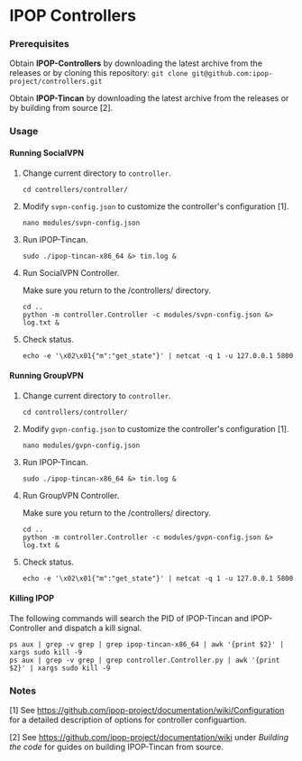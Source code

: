 # IPOP Controllers

### Prerequisites

Obtain **IPOP-Controllers** by downloading the latest archive from the releases or by cloning this repository:
```git clone git@github.com:ipop-project/controllers.git```

Obtain **IPOP-Tincan** by downloading the latest archive from the releases or by building from source [2].


### Usage

#### Running SocialVPN

1. Change current directory to ```controller```.

    ```cd controllers/controller/```

2. Modify ```svpn-config.json``` to customize the controller's configuration [1].

    ```nano modules/svpn-config.json```

3. Run IPOP-Tincan.

    ```sudo ./ipop-tincan-x86_64 &> tin.log &```

4. Run SocialVPN Controller.

	Make sure you return to the <path to _controllers_>/controllers/ directory.
    ```
	cd ..
	python -m controller.Controller -c modules/svpn-config.json &> log.txt &
	```

5. Check status.

    ```echo -e '\x02\x01{"m":"get_state"}' | netcat -q 1 -u 127.0.0.1 5800```

#### Running GroupVPN

1. Change current directory to ```controller```.

    ```cd controllers/controller/```

2. Modify ```gvpn-config.json``` to customize the controller's configuration [1].

    ```nano modules/gvpn-config.json```

3. Run IPOP-Tincan.

    ```sudo ./ipop-tincan-x86_64 &> tin.log &```

4. Run GroupVPN Controller.

	Make sure you return to the <path to _controllers_>/controllers/ directory.
    ```
	cd ..
	python -m controller.Controller -c modules/gvpn-config.json &> log.txt &
	```

5. Check status.

    ```echo -e '\x02\x01{"m":"get_state"}' | netcat -q 1 -u 127.0.0.1 5800```

#### Killing IPOP

The following commands will search the PID of IPOP-Tincan and IPOP-Controller and dispatch a kill signal.
```
ps aux | grep -v grep | grep ipop-tincan-x86_64 | awk '{print $2}' | xargs sudo kill -9
ps aux | grep -v grep | grep controller.Controller.py | awk '{print $2}' | xargs sudo kill -9
```

### Notes

[1] See https://github.com/ipop-project/documentation/wiki/Configuration for a detailed description of options for controller configuartion.

[2] See https://github.com/ipop-project/documentation/wiki under _Building the code_ for guides on building IPOP-Tincan from source.
